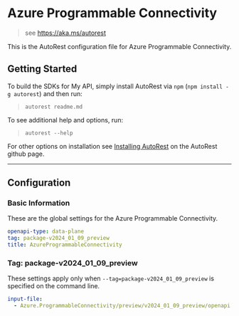 # Azure Programmable Connectivity

> see https://aka.ms/autorest

This is the AutoRest configuration file for Azure Programmable Connectivity.

## Getting Started

To build the SDKs for My API, simply install AutoRest via `npm` (`npm install -g autorest`) and then run:

> `autorest readme.md`

To see additional help and options, run:

> `autorest --help`

For other options on installation see [Installing AutoRest](https://aka.ms/autorest/install) on the AutoRest github page.

---

## Configuration

### Basic Information

These are the global settings for the Azure Programmable Connectivity.

```yaml
openapi-type: data-plane
tag: package-v2024_01_09_preview
title: AzureProgrammableConnectivity
```

### Tag: package-v2024_01_09_preview

These settings apply only when `--tag=package-v2024_01_09_preview` is specified on the command line.

```yaml $(tag) == 'package-v2024_01_09_preview'
input-file:
  - Azure.ProgrammableConnectivity/preview/v2024_01_09_preview/openapi.json
```